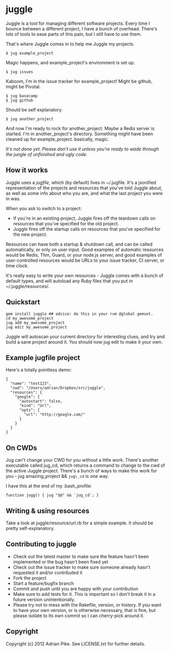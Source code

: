 juggle
======

Juggle is a tool for managing different software projects. Every time I bounce between a different project, I have a bunch of overhead. There's lots of tools to ease parts of this pain, but I still have to use them.

That's where Juggle comes in to help me Juggle my projects.

    $ jug example_project

Magic happens, and example_project's environment is set up.

    $ jug issues

Kaboom, I'm in the issue tracker for example_project! Might be github, might be Pivotal.

    $ jug basecamp
    $ jug github

Should be self explanatory.

    $ jug another_project
  
And now I'm ready to rock for another_project. 
Maybe a Redis server is started. I'm in another\_project's directory. Something might have been cleaned up for example\_project. basically, magic.

*It's not done yet. Please don't use it unless you're ready to wade through the jungle of unfinished and ugly code.*

How it works
------------

Juggle uses a _jugfile_, which (by default) lives in ~/.jugfile. It's a jsonified representation of the projects and resources that you've told Juggle about, as well as some info about who you are, and what the last project you were in was.

When you ask to switch to a project:

* If you're in an existing project, Juggle fires off the teardown calls on resources that you've specified for the old project.
* Juggle fires off the startup calls on resources that you've specified for the new project.

Resources can have both a startup & shutdown call, and can be called automatically, or only on user input. Good examples of automatic resources would be Redis, Thin, Guard, or your node.js server, and good examples of user-controlled resources would be URLs to your issue tracker, CI server, or time clock.

It's really easy to write your own resources - Juggle comes with a bunch of default types, and will autoload any Ruby files that you put in ~/.juggle/resources/.

Quickstart
----------

    gem install juggle ## advice: do this in your rvm @global gemset.
    cd my_awesome_project
    jug add my_awesome_project
    jug edit my_awesome_project
  
Juggle will autoscan your current directory for interesting clues, and try and build a sane project around it. You should now jug edit to make it your own.

Example jugfile project
-----------------------

Here's a totally pointless demo:

    {
      "name": "test123",
      "cwd": "/Users/adrian/Dropbox/src/juggle",
      "resources": {
        "google": {
          "autostart": false,
          "kind": "Url",
          "opts": {
            "url": "http://google.com/"
          }
        }
      }
    }

On CWDs
-------

Jug can't change your CWD for you without a little work. There's another executable called jug\_cd, which returns a command to change to the cwd of the active Juggle project. There's a bunch of ways to make this work for you - jug amazing\_project && `jug\_cd` is one way.

I have this at the end of my .bash\_profile:

    function jugg() { jug "$@" && `jug_cd`; }
  
Writing & using resources
-----------------

Take a look at juggle/resource/url.rb for a simple example. It should be pretty self-explanatory.

Contributing to juggle
----------------------
 
* Check out the latest master to make sure the feature hasn't been implemented or the bug hasn't been fixed yet
* Check out the issue tracker to make sure someone already hasn't requested it and/or contributed it
* Fork the project
* Start a feature/bugfix branch
* Commit and push until you are happy with your contribution
* Make sure to add tests for it. This is important so I don't break it in a future version unintentionally.
* Please try not to mess with the Rakefile, version, or history. If you want to have your own version, or is otherwise necessary, that is fine, but please isolate to its own commit so I can cherry-pick around it.

Copyright
---------

Copyright (c) 2012 Adrian Pike. See LICENSE.txt for
further details.

